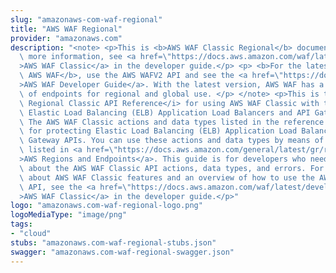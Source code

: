 ```yaml
---
slug: "amazonaws-com-waf-regional"
title: "AWS WAF Regional"
provider: "amazonaws.com"
description: "<note> <p>This is <b>AWS WAF Classic Regional</b> documentation. For\
  \ more information, see <a href=\"https://docs.aws.amazon.com/waf/latest/developerguide/classic-waf-chapter.html\"\
  >AWS WAF Classic</a> in the developer guide.</p> <p> <b>For the latest version of\
  \ AWS WAF</b>, use the AWS WAFV2 API and see the <a href=\"https://docs.aws.amazon.com/waf/latest/developerguide/waf-chapter.html\"\
  >AWS WAF Developer Guide</a>. With the latest version, AWS WAF has a single set\
  \ of endpoints for regional and global use. </p> </note> <p>This is the <i>AWS WAF\
  \ Regional Classic API Reference</i> for using AWS WAF Classic with the AWS resources,\
  \ Elastic Load Balancing (ELB) Application Load Balancers and API Gateway APIs.\
  \ The AWS WAF Classic actions and data types listed in the reference are available\
  \ for protecting Elastic Load Balancing (ELB) Application Load Balancers and API\
  \ Gateway APIs. You can use these actions and data types by means of the endpoints\
  \ listed in <a href=\"https://docs.aws.amazon.com/general/latest/gr/rande.html#waf_region\"\
  >AWS Regions and Endpoints</a>. This guide is for developers who need detailed information\
  \ about the AWS WAF Classic API actions, data types, and errors. For detailed information\
  \ about AWS WAF Classic features and an overview of how to use the AWS WAF Classic\
  \ API, see the <a href=\"https://docs.aws.amazon.com/waf/latest/developerguide/classic-waf-chapter.html\"\
  >AWS WAF Classic</a> in the developer guide.</p>"
logo: "amazonaws.com-waf-regional-logo.png"
logoMediaType: "image/png"
tags:
- "cloud"
stubs: "amazonaws.com-waf-regional-stubs.json"
swagger: "amazonaws.com-waf-regional-swagger.json"
---
```

